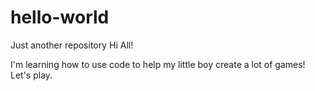# hello-world
Just another repository
Hi All! 

I'm learning how to use code to help my little boy create a lot of games!
Let's play.
